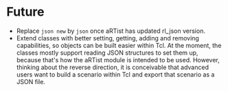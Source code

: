 # Future
+ Replace `json new` by `json` once aRTist has updated rl_json version.
+ Extend classes with better setting, getting, adding and removing capabilities, so objects can be built easier within Tcl. At the moment, the classes mostly support reading JSON structures to set them up, because that's how the aRTist module is intended to be used. However, thinking about the reverse direction, it is conceivable that advanced users want to build a scenario within Tcl and export that scenario as a JSON file.